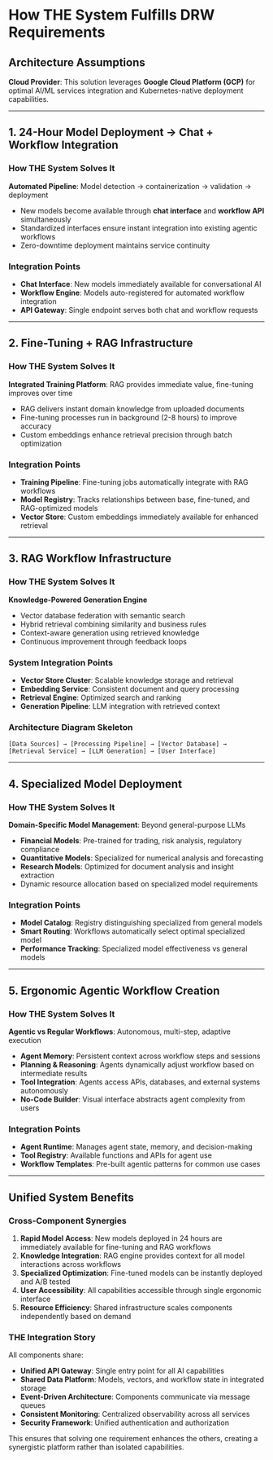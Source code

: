 # How THE System Fulfills DRW Requirements

## Architecture Assumptions

**Cloud Provider**: This solution leverages **Google Cloud Platform (GCP)** for optimal AI/ML services integration and Kubernetes-native deployment capabilities.

---

## 1. 24-Hour Model Deployment → Chat + Workflow Integration

### How THE System Solves It

**Automated Pipeline**: Model detection → containerization → validation → deployment
- New models become available through **chat interface** and **workflow API** simultaneously
- Standardized interfaces ensure instant integration into existing agentic workflows
- Zero-downtime deployment maintains service continuity

### Integration Points

- **Chat Interface**: New models immediately available for conversational AI
- **Workflow Engine**: Models auto-registered for automated workflow integration
- **API Gateway**: Single endpoint serves both chat and workflow requests

---

## 2. Fine-Tuning + RAG Infrastructure

### How THE System Solves It

**Integrated Training Platform**: RAG provides immediate value, fine-tuning improves over time

- RAG delivers instant domain knowledge from uploaded documents  
- Fine-tuning processes run in background (2-8 hours) to improve accuracy
- Custom embeddings enhance retrieval precision through batch optimization

### Integration Points

- **Training Pipeline**: Fine-tuning jobs automatically integrate with RAG workflows
- **Model Registry**: Tracks relationships between base, fine-tuned, and RAG-optimized models
- **Vector Store**: Custom embeddings immediately available for enhanced retrieval

---

## 3. RAG Workflow Infrastructure

### How THE System Solves It

**Knowledge-Powered Generation Engine**
- Vector database federation with semantic search
- Hybrid retrieval combining similarity and business rules
- Context-aware generation using retrieved knowledge
- Continuous improvement through feedback loops

### System Integration Points

- **Vector Store Cluster**: Scalable knowledge storage and retrieval
- **Embedding Service**: Consistent document and query processing
- **Retrieval Engine**: Optimized search and ranking
- **Generation Pipeline**: LLM integration with retrieved context

### Architecture Diagram Skeleton
```
[Data Sources] → [Processing Pipeline] → [Vector Database] → [Retrieval Service] → [LLM Generation] → [User Interface]
```

---

## 4. Specialized Model Deployment

### How THE System Solves It

**Domain-Specific Model Management**: Beyond general-purpose LLMs
- **Financial Models**: Pre-trained for trading, risk analysis, regulatory compliance
- **Quantitative Models**: Specialized for numerical analysis and forecasting  
- **Research Models**: Optimized for document analysis and insight extraction
- Dynamic resource allocation based on specialized model requirements

### Integration Points

- **Model Catalog**: Registry distinguishing specialized from general models
- **Smart Routing**: Workflows automatically select optimal specialized model
- **Performance Tracking**: Specialized model effectiveness vs general models

---

## 5. Ergonomic Agentic Workflow Creation

### How THE System Solves It

**Agentic vs Regular Workflows**: Autonomous, multi-step, adaptive execution
- **Agent Memory**: Persistent context across workflow steps and sessions
- **Planning & Reasoning**: Agents dynamically adjust workflow based on intermediate results
- **Tool Integration**: Agents access APIs, databases, and external systems autonomously
- **No-Code Builder**: Visual interface abstracts agent complexity from users

### Integration Points

- **Agent Runtime**: Manages agent state, memory, and decision-making
- **Tool Registry**: Available functions and APIs for agent use
- **Workflow Templates**: Pre-built agentic patterns for common use cases

---

## Unified System Benefits

### Cross-Component Synergies

1. **Rapid Model Access**: New models deployed in 24 hours are immediately available for fine-tuning and RAG workflows
2. **Knowledge Integration**: RAG engine provides context for all model interactions across workflows
3. **Specialized Optimization**: Fine-tuned models can be instantly deployed and A/B tested
4. **User Accessibility**: All capabilities accessible through single ergonomic interface
5. **Resource Efficiency**: Shared infrastructure scales components independently based on demand

### THE Integration Story

All components share:
- **Unified API Gateway**: Single entry point for all AI capabilities
- **Shared Data Platform**: Models, vectors, and workflow state in integrated storage
- **Event-Driven Architecture**: Components communicate via message queues
- **Consistent Monitoring**: Centralized observability across all services
- **Security Framework**: Unified authentication and authorization

This ensures that solving one requirement enhances the others, creating a synergistic platform rather than isolated capabilities.